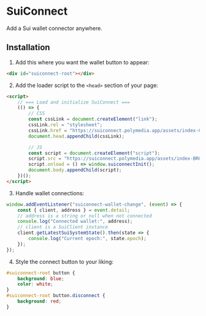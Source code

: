 # SuiConnect

Add a Sui wallet connector anywhere.

## Installation

1. Add this where you want the wallet button to appear:

```html
<div id="suiconnect-root"></div>
```

2. Add the loader script to the `<head>` section of your page:

```html
<script>
    // === Load and initialize SuiConnect ===
    (() => {
        // CSS
        const cssLink = document.createElement("link");
        cssLink.rel = "stylesheet";
        cssLink.href = "https://suiconnect.polymedia.app/assets/index-Ci8EKbxv.css";
        document.head.appendChild(cssLink);

        // JS
        const script = document.createElement("script");
        script.src = "https://suiconnect.polymedia.app/assets/index-BRGtAXLz.js";
        script.onload = () => window.suiconnectInit();
        document.body.appendChild(script);
    })();
</script>
```

3. Handle wallet connections:

```js
window.addEventListener("suiconnect-wallet-change", (event) => {
    const { client, address } = event.detail;
    // address is a string or null when not connected
    console.log("Connected wallet:", address);
    // client is a SuiClient instance
    client.getLatestSuiSystemState().then(state => {
        console.log("Current epoch:", state.epoch);
    });
});
```

4. Style the connect button to your liking:

```css
#suiconnect-root button {
    background: blue;
    color: white;
}
#suiconnect-root button.disconnect {
    background: red;
}
```

